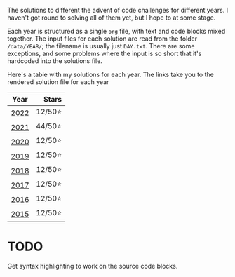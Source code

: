 The solutions to different the advent of code challenges for different years. I haven't got round to solving all of them yet, but I hope to at some stage.

Each year is structured as a single `org` file, with text and code blocks mixed together. The input files for each solution are read from the folder `/data/YEAR/`; the filename is usually just `DAY.txt`. There are some exceptions, and some problems where the input is so short that it's hardcoded into the solutions file.

Here's a table with my solutions for each year. The links take you to the rendered solution file for each year

|      Year      |  Stars  |
|:--------------:|--------:|
|[2022](2022.org)| 12/50⭐ |
|[2021](2021.org)| 44/50⭐ |
|[2020](2020.org)| 12/50⭐ |
|[2019](2019.org)| 12/50⭐ |
|[2018](2018.org)| 12/50⭐ |
|[2017](2017.org)| 12/50⭐ |
|[2016](2016.org)| 12/50⭐ |
|[2015](2015.org)| 12/50⭐ |

# TODO

Get syntax highlighting to work on the source code blocks.
